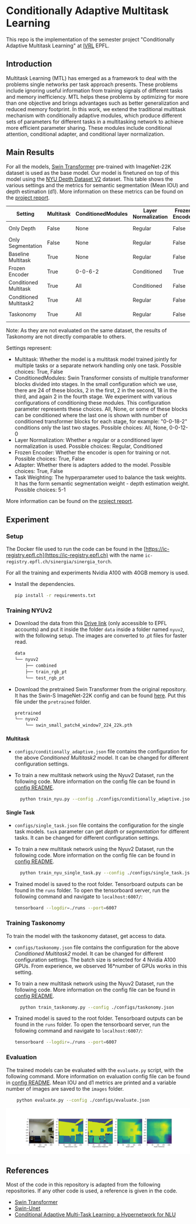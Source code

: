 # Conditionally Adaptive Multitask Learning

This repo is the implementation of the semester project "Conditionally Adaptive Multitask Learning" at [IVRL](https://www.epfl.ch/labs/ivrl/) EPFL.

## Introduction

Multitask Learning (MTL) has emerged as a framework to deal with the problems single networks per task approach presents. These problems include ignoring useful information from training signals of different tasks and memory inefficiency. MTL helps these problems by optimizing for more than one objective and brings advantages such as better generalization and reduced memory footprint. In this work, we extend the traditional multitask mechanism with conditionally adaptive modules, which produce different sets of parameters for different tasks in a multitasking network to achieve more efficient parameter sharing. These modules include conditional attention, conditional adapter, and conditional layer normalization.



## Main Results 

For all the models, [Swin Transformer](https://github.com/microsoft/Swin-Transformer) pre-trained with ImageNet-22K dataset is used as the base model. Our model is finetuned on top of this model using the [NYU Depth Dataset V2](https://cs.nyu.edu/~silberman/datasets/nyu_depth_v2.html) dataset. This table shows the various settings and the metrics for semantic segmentation (Mean IOU) and depth estimation (d1). More information on these metrics can be found on the [project report](https://github.com/fileames/Conditional-Multitask-SP/blob/main/report/Semester_Project_Elif_Sema_Balcioglu_Report.pdf).

| Setting | Multitask | ConditionedModules |Layer Normalization| Frozen Encoder | Adapter | Task Weighting |d1     | Mean <br>IOU | Model Path|
|------|--------|-----|----|----|--------|-----|---|---------|-----|
| Only Depth |False | None | Regular | False | False | -                     | 0.7588  | -       | [drive link](https://drive.google.com/file/d/1UuBHPH2v2IyGDhUtj-IK1yxcYkcTuc2H/view?usp=sharing)
| Only Segmentation |False | None | Regular | False | False | -                     | - | 0.4907    | [drive link](https://drive.google.com/file/d/1GDCWNq_V3TkVwfk0zkzDcNRskkrz99fX/view?usp=sharing)
| Baseline Multitask |True | None | Regular | False | False | 5-1                    | 0.7793 | 0.4977        |
| Frozen Encoder |True | 0-0-6-2 | Conditioned | True | True | 5-1                     | 0.5524  | 0.2666        |
| Conditioned Multitask |True | All | Conditioned | False | False |  5-1                    | 0.7826  | 0.4978       | 
| Conditioned Multitask2 |True | All | Regular | False | False |  5-1                    | 0.787  | 0.500       | [drive link](https://drive.google.com/file/d/1iPU1pGttKI6djgKMkGSmUxP5u-UOv6uS/view?usp=sharing)
| Taskonomy |True | All | Regular | False | False |  5-1                    | 0.7971  | 0.6749       | [drive link](https://drive.google.com/file/d/1YqYgxqQnf9jYGB3S8r2ARSUedwOLvQYI/view?usp=sharing)

Note: As they are not evaluated on the same dataset, the results of Taskonomy are not directly comparable to others.

Settings represent:
- Multitask: Whether the model is a multitask model trained jointly for multiple tasks or a separate network handling only one task. Possible choices: True, False
- ConditionedModules: Swin Transformer consists of multiple transformer blocks divided into stages. In the small configuration which we use, there are 24 of these blocks, 2 in the first, 2 in the second, 18 in the third, and again 2 in the fourth stage. We experiment with various configurations of conditioning these modules. This configuration parameter represents these choices. All, None, or some of these blocks can be conditioned where the last one is shown with number of conditioned transformer blocks for each stage, for example: "0-0-18-2" conditions only the last two stages. Possible choices: All, None, 0-0-12-0
- Layer Normalization: Whether a regular or a conditioned layer normalization is used. Possible choices: Regular, Conditioned
- Frozen Encoder: Whether the encoder is open for training or not. Possible choices: True, False
-  Adapter: Whether there is adapters added to the model. Possible choices: True, False
 - Task Weighting: The hyperparameter used to balance the task weights. It has the form semantic segmentation weight - depth estimation weight. Possible choices: 5-1

More information can be found on the [project report](https://github.com/fileames/Conditional-Multitask-SP/blob/main/report/Semester_Project_Elif_Sema_Balcioglu_Report.pdf).

## Experiment

### Setup

The Docker file used to run the code can be found in the [https://ic-registry.epfl.ch](https://ic-registry.epfl.ch) with the name `ic-registry.epfl.ch/sinergia/sinergia_torch`. 

For all the training and experiments Nvidia A100 with 40GB memory is used.
 
-  Install the dependencies.
    ```bash
    pip install -r requirements.txt
    ```

### Training NYUv2

-  Download the data from this [Drive link](https://drive.google.com/file/d/12hWuqqcgw9BNzIhU7AIsVVv1Gj3IV5KI/view?usp=sharing) (only accessible to EPFL accounts) and put it inside the folder `data` inside a folder named `nyuv2`, with the following setup. The images are converted to .pt files for faster read.

    ```bash
    data
    └── nyuv2
        ├── combined
        ├── train_rgb_pt
        └── test_rgb_pt
    ```

- Download the pretrained Swin Transformer from the original repository. It has the Swin-S ImageNet-22K config and can be found [here](https://github.com/microsoft/Swin-Transformer#main-results-on-imagenet-with-pretrained-models). Put this file under the `pretrained` folder.

    ```bash
    pretrained
    └── nyuv2
        └── swin_small_patch4_window7_224_22k.pth
    ```

#### Multitask

- `configs/conditionally_adaptive.json` file contains the configuration for the above *Conditioned Multitask2* model. It can be changed for different configuration settings.

- To train a new multitask network using the Nyuv2 Dataset, run the following code. More information on the config file can be found in [config README](https://github.com/fileames/Conditional-Multitask-SP/tree/main/configs).

  ```bash
    python train_nyu.py --config ./configs/conditionally_adaptive.json
  ```

#### Single Task

- `configs/single_task.json` file contains the configuration for the single task models. `task` parameter can get *depth* or *segmentation* for different tasks. It can be changed for different configuration settings.

- To train a new multitask network using the Nyuv2 Dataset, run the following code. More information on the config file can be found in [config README](https://github.com/fileames/Conditional-Multitask-SP/tree/main/configs).

  ```bash
    python train_nyu_single_task.py --config ./configs/single_task.json
  ```


- Trained model is saved to the root folder. Tensorboard outputs can be found in the `runs` folder. To open the tensorboard server, run the following command and navigate to `localhost:6007/`:
    ```bash
    tensorboard --logdir=./runs --port=6007
    ```

### Training Taskonomy

To train the model with the taskonomy dataset, get access to data. 

- `configs/taskonomy.json` file contains the configuration for the above *Conditioned Multitask2* model. It can be changed for different configuration settings. The batch size is selected for 4 Nvidia A100 GPUs. From experience, we observed 16*number of GPUs works in this setting.

- To train a new multitask network using the Nyuv2 Dataset, run the following code. More information on the config file can be found in [config README](https://github.com/fileames/Conditional-Multitask-SP/tree/main/configs).

  ```bash
    python train_taskonomy.py --config ./configs/taskonomy.json
  ```

- Trained model is saved to the root folder. Tensorboard outputs can be found in the `runs` folder. To open the tensorboard server, run the following command and navigate to `localhost:6007/`:
    ```bash
    tensorboard --logdir=./runs --port=6007
    ```

### Evaluation

The trained models can be evaluated with the `evaluate.py` script, with the following command. More information on evaluation config file can be found in [config README](https://github.com/fileames/Conditional-Multitask-SP/tree/main/configs). Mean IOU and d1 metrics are printed and a variable number of images are saved to the `images` folder.

```bash
    python evaluate.py --config ./configs/evaluate.json
  ```

![Example Image](https://github.com/fileames/Conditional-Multitask-SP/blob/main/images/0.png)

## References

Most of the code in this repository is adapted from the following repositories. If any other code is used, a reference is given in the code.

- [Swin Transformer](https://github.com/microsoft/Swin-Transformer)
- [Swin-Unet](https://github.com/HuCaoFighting/Swin-Unet)
- [Conditional Adaptive Multi-Task Learning: a Hypernetwork for NLU](https://github.com/CAMTL/CA-MTL)
